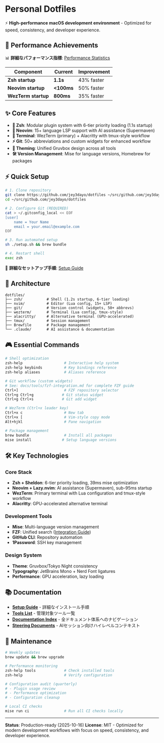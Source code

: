 # Personal Dotfiles

⚡ **High-performance macOS development environment** - Optimized for speed, consistency, and developer experience.

## 🚀 Performance Achievements

📊 **詳細なパフォーマンス指標**: [Performance Statistics](docs/performance.md)

| Component           | Current    | Improvement |
| ------------------- | ---------- | ----------- |
| **Zsh startup**     | **1.1s**   | 43% faster  |
| **Neovim startup**  | **<100ms** | 50% faster  |
| **WezTerm startup** | **800ms**  | 35% faster  |

## ✨ Core Features

- **🐚 Zsh**: Modular plugin system with 6-tier priority loading (1.1s startup)
- **🚀 Neovim**: 15+ language LSP support with AI assistance (Supermaven)
- **🔧 Terminal**: WezTerm (primary) + Alacritty with tmux-style workflow
- **⚡ Git**: 50+ abbreviations and custom widgets for enhanced workflow
- **🎨 Theming**: Unified Gruvbox design across all tools
- **🛠️ Version Management**: Mise for language versions, Homebrew for packages

## ⚡ Quick Setup

```bash
# 1. Clone repository
git clone https://github.com/jey3dayo/dotfiles ~/src/github.com/jey3dayo/dotfiles
cd ~/src/github.com/jey3dayo/dotfiles

# 2. Configure Git (REQUIRED)
cat > ~/.gitconfig_local << EOF
[user]
    name = Your Name
    email = your.email@example.com
EOF

# 3. Run automated setup
sh ./setup.sh && brew bundle

# 4. Restart shell
exec zsh
```

📖 **詳細なセットアップ手順**: [Setup Guide](docs/setup.md)

## 📁 Architecture

```
dotfiles/
├── zsh/           # Shell (1.2s startup, 6-tier loading)
├── nvim/          # Editor (Lua config, 15+ LSP)
├── git/           # Version control (widgets, 50+ abbrevs)
├── wezterm/       # Terminal (Lua config, tmux-style)
├── alacritty/     # Alternative terminal (GPU-accelerated)
├── tmux/          # Session management
├── Brewfile       # Package management
└── .claude/       # AI assistance & documentation
```

## 🎮 Essential Commands

```bash
# Shell optimization
zsh-help                   # Interactive help system
zsh-help keybinds          # Key bindings reference
zsh-help aliases           # Aliases reference

# Git workflow (custom widgets)
# See: docs/tools/fzf-integration.md for complete FZF guide
Ctrl+]                     # FZF repository selector
Ctrl+g Ctrl+g             # Git status widget
Ctrl+g Ctrl+s             # Git add widget

# WezTerm (Ctrl+x leader key)
Ctrl+x c                   # New tab
Ctrl+x [                   # Vim-style copy mode
Alt+hjkl                   # Pane navigation

# Package management
brew bundle                # Install all packages
mise install              # Setup language versions
```

## 🛠️ Key Technologies

### Core Stack

- **Zsh + Sheldon**: 6-tier priority loading, 39ms mise optimization
- **Neovim + Lazy.nvim**: AI assistance (Supermaven), sub-95ms startup
- **WezTerm**: Primary terminal with Lua configuration and tmux-style workflow
- **Alacritty**: GPU-accelerated alternative terminal

### Development Tools

- **Mise**: Multi-language version management
- **FZF**: Unified search ([Integration Guide](docs/tools/fzf-integration.md))
- **GitHub CLI**: Repository automation
- **1Password**: SSH key management

### Design System

- **Theme**: Gruvbox/Tokyo Night consistency
- **Typography**: JetBrains Mono + Nerd Font ligatures
- **Performance**: GPU acceleration, lazy loading

## 📚 Documentation

- **[Setup Guide](docs/setup.md)** - 詳細なインストール手順
- **[Tools List](TOOLS.md)** - 管理対象ツール一覧
- **[Documentation Index](docs/README.md)** - 全ドキュメント体系へのナビゲーション
- **[Steering Documents](.kiro/steering/)** - AIセッション向けハイレベルコンテキスト

## 🔧 Maintenance

```bash
# Weekly updates
brew update && brew upgrade

# Performance monitoring
zsh-help tools             # Check installed tools
zsh-help                   # Verify configuration

# Configuration audit (quarterly)
# - Plugin usage review
# - Performance optimization
# - Configuration cleanup

# Local CI checks
mise run ci                # Run all CI checks locally
```

---

**Status**: Production-ready (2025-10-16)
**License**: MIT - Optimized for modern development workflows with focus on speed, consistency, and developer experience.

